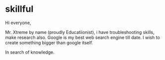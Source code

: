 # skillful

Hi everyone,

Mr. Xtreme by name (proudly Educatiionist), i have troubleshooting skills, make research also.
Google is my best web search engine till date.
I wish to create something bigger than google itself.

In search of knowledge.
